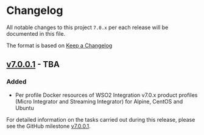 # Changelog
All notable changes to this project `7.0.x` per each release will be documented in this file.

The format is based on [Keep a Changelog](https://keepachangelog.com/en/1.0.0/)

## [v7.0.0.1] - TBA

### Added
- Per profile Docker resources of WSO2 Integration v7.0.x product profiles (Micro Integrator and Streaming Integrator)
for Alpine, CentOS and Ubuntu

For detailed information on the tasks carried out during this release, please see the GitHub milestone
[v7.0.0.1](https://github.com/wso2/docker-ei/milestone/7).

[v7.0.0.1]: https://github.com/wso2/docker-ei/compare/v6.5.0.3...v7.0.0.1
